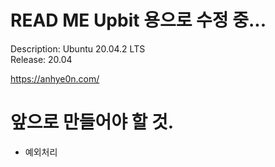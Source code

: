 # READ ME Upbit 용으로 수정 중...

Description:	Ubuntu 20.04.2 LTS<br>
Release:	20.04

https://anhye0n.com/

# 앞으로 만들어야 할 것.
- 예외처리
